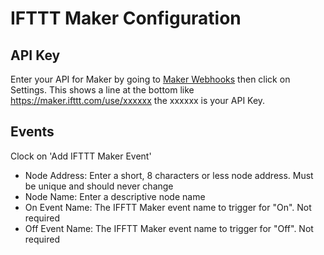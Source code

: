 
# IFTTT Maker Configuration

## API Key

Enter your API for Maker by going to [Maker Webhooks](https://ifttt.com/maker_webhooks) then click on Settings.  This shows a line at the bottom like https://maker.ifttt.com/use/xxxxxx the xxxxxx is your API Key.

## Events

Clock on 'Add IFTTT Maker Event'

* Node Address: Enter a short, 8 characters or less node address.  Must be unique and should never change
* Node Name: Enter a descriptive node name 
* On Event Name: The IFFTT Maker event name to trigger for "On".  Not required
* Off Event Name: The IFFTT Maker event name to trigger for "Off". Not required


